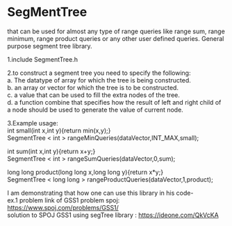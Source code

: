 # SegMentTree
that can be used for almost any type of range queries like range sum, range minimum, range product queries or any other user defined queries.
General purpose segment tree library.

1.include SegmentTree.h

2.to construct a segment tree you need to specify the following:\
a. The datatype of array for which the tree is being constructed.\
b. an array or vector for which the tree is to be constructed.\
c. a value that can be used to fill the extra nodes of the tree.\
d. a function combine that specifies how the result of left and right child of a node should be used to generate the value of current node.

3.Example usage:\
int small(int x,int y){return min(x,y);}\
SegmentTree < int > rangeMinQueries(dataVector,INT_MAX,small);

int sum(int x,int y){return x+y;}\
SegmentTree < int > rangeSumQueries(dataVector,0,sum);

long long product(long long x,long long y){return x*y;}\
SegmentTree < long long > rangeProductQueries(dataVector,1,product);

I am demonstrating that how one can use this library in his code-\
ex.1 problem link of GSS1 problem spoj: https://www.spoj.com/problems/GSS1/ \
      solution to SPOJ GSS1 using segTree library : https://ideone.com/QkVcKA
